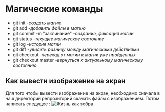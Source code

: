 # Магические команды #

* git init -*создать магию*
* git add -*добавить файлы в магию*
* git commit -m "заклинание" -*создание, фиксация магии*
* git status -*текущее магическое состояние*
* git log -*история магии*
* git diff -*увидеть разницу между магическими действиями*
* git checkout -*переход от магии к магии уже пройденных*
* git checkout master -*вернуться к актуальному магическому состоянию*

## Как вывести изображение на экран ##

Для того чтобы вывести изображение на экран, необходимо сначала в наш директорий репрозиторий скачать файлы с изображением. Потом написать следущее : ![Жизнь как зебра](zebra1.jpg)

